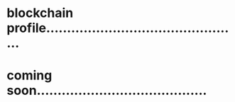 # blockchain profile...............................................
# coming soon.........................................
